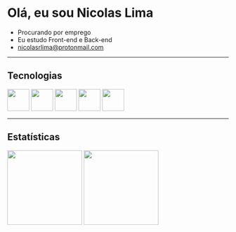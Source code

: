 # Olá, eu sou Nicolas Lima

- Procurando por emprego  
- Eu estudo Front-end e Back-end  
- nicolasrlima@protonmail.com  

---

## Tecnologias  

<div>
  <img height="50" width="50" src="https://cdn.jsdelivr.net/gh/devicons/devicon@latest/icons/html5/html5-original.svg">   
  <img height="50" width="50" src="https://cdn.jsdelivr.net/gh/devicons/devicon@latest/icons/css3/css3-original.svg">
  <img height="50" width="50" src="https://cdn.jsdelivr.net/gh/devicons/devicon@latest/icons/javascript/javascript-original.svg">      
  <img height="50" width="50" src="https://cdn.jsdelivr.net/gh/devicons/devicon@latest/icons/csharp/csharp-original.svg">
  <img height="50" width="50" src="https://cdn.jsdelivr.net/gh/devicons/devicon@latest/icons/mariadb/mariadb-original-wordmark.svg">
</div>


---

## Estatísticas  

<div>
  <img height="170" src="https://github-readme-stats.vercel.app/api?username=NicolasLima01&show_icons=true&theme=merko">
  <img height="170" src="https://github-readme-stats.vercel.app/api/top-langs/?username=NicolasLima01&theme=merko&layout=compact">  
</div>

